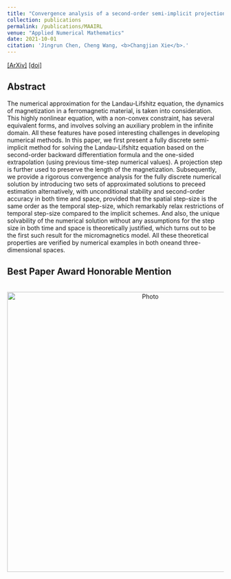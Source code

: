 ```yaml
---
title: "Convergence analysis of a second-order semi-implicit projection method for Landau-Lifshitz equation"
collection: publications
permalink: /publications/MAAIRL
venue: "Applied Numerical Mathematics"
date: 2021-10-01
citation: 'Jingrun Chen, Cheng Wang, <b>Changjian Xie</b>.'
---
```

[[ArXiv]](https://arxiv.org/pdf/1902.09740.pdf)
[[doi]](https://doi.org/10.1016/j.apnum.2021.05.027)


## Abstract
The numerical approximation for the Landau-Lifshitz equation,
the dynamics of magnetization in a ferromagnetic material, is taken into consideration. This highly nonlinear equation, with a non-convex constraint, has
several equivalent forms, and involves solving an auxiliary problem in the infinite domain. All these features have posed interesting challenges in developing
numerical methods. In this paper, we first present a fully discrete semi-implicit
method for solving the Landau-Lifshitz equation based on the second-order
backward differentiation formula and the one-sided extrapolation (using previous time-step numerical values). A projection step is further used to preserve
the length of the magnetization. Subsequently, we provide a rigorous convergence analysis for the fully discrete numerical solution by introducing two sets
of approximated solutions to preceed estimation alternatively, with unconditional stability and second-order accuracy in both time and space, provided
that the spatial step-size is the same order as the temporal step-size, which
remarkably relax restrictions of temporal step-size compared to the implicit
schemes. And also, the unique solvability of the numerical solution without
any assumptions for the step size in both time and space is theoretically justified, which turns out to be the first such result for the micromagnetics model.
All these theoretical properties are verified by numerical examples in both oneand three- dimensional spaces.

## Best Paper Award Honorable Mention
<p align="center">
  <img src="https://1223steven.github.io/files/JSIAM2018-award.jpeg?raw=true" alt="Photo" style="width: 650px;"/>
</p>